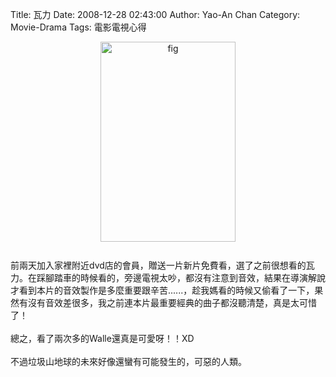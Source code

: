 Title: 瓦力
Date: 2008-12-28 02:43:00
Author: Yao-An Chan
Category: Movie-Drama
Tags: 電影電視心得


<div class='post'>
<a onblur="try {parent.deselectBloggerImageGracefully();} catch(e) {}" href="http://2.bp.blogspot.com/_mvtDPM7iODU/SVdbbWHHjII/AAAAAAAABoo/t2c9IscJ5F8/s1600-h/walle.jpg"><img style="margin: 0px auto 10px; display: block; text-align: center; cursor: pointer; width: 216px; height: 320px;" src="http://2.bp.blogspot.com/_mvtDPM7iODU/SVdbbWHHjII/AAAAAAAABoo/t2c9IscJ5F8/s320/walle.jpg" alt="fig" id="BLOGGER_PHOTO_ID_5284793213092596866" border="0" /></a><br />前兩天加入家裡附近dvd店的會員，贈送一片新片免費看，選了之前很想看的瓦力。在踩腳踏車的時候看的，旁邊電視太吵，都沒有注意到音效，結果在導演解說才看到本片的音效製作是多麼重要跟辛苦......，趁我媽看的時候又偷看了一下，果然有沒有音效差很多，我之前連本片最重要經典的曲子都沒聽清楚，真是太可惜了！<br /><br />總之，看了兩次多的Walle還真是可愛呀！！XD<br /><br />不過垃圾山地球的未來好像還蠻有可能發生的，可惡的人類。</div>
